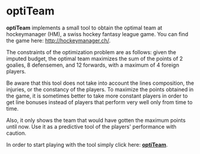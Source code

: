 optiTeam
============

**optiTeam** implements a small tool to obtain the optimal team at hockeymanager (HM), a swiss hockey fantasy league game. You can find the game here: http://hockeymanager.ch/.

The constraints of the optimization problem are as follows: given the imputed budget, the optimal team 
maximizes the sum of the points of 2 goalies, 8 defensemen, and 12 forwards, with a maximum of 4 
foreign players.
                
Be aware that this tool does not take into account the lines composition, the injuries, or the constancy of 
the players. To maximize the points obtained in the game, it is sometimes better to take more constant players in order to 
get line bonuses instead of players that perform very well only from time to time.
                
Also, it only shows the team that would have gotten the maximum points until now. Use it as a predictive tool 
of the players' performance with caution.

In order to start playing with the tool simply click here: [**optiTeam**](https://marcgumowski.github.io/optiTeam/).